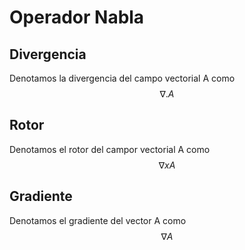 # Operador Nabla

## Divergencia
Denotamos la divergencia del campo vectorial A como$$\nabla.A$$
## Rotor
Denotamos el rotor del campor vectorial A como $$\nabla x A$$
## Gradiente
Denotamos el gradiente del vector A como $$\nabla A$$